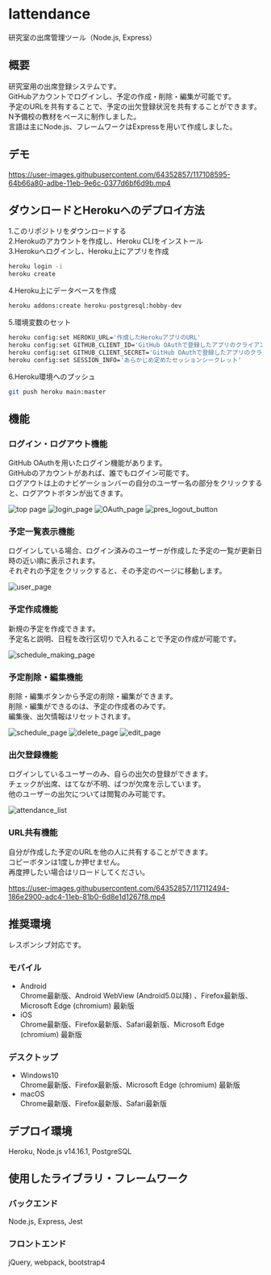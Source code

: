 # lattendance
研究室の出席管理ツール（Node.js, Express）

## 概要
研究室用の出席登録システムです。  
GitHubアカウントでログインし、予定の作成・削除・編集が可能です。  
予定のURLを共有することで、予定の出欠登録状況を共有することができます。  
N予備校の教材をベースに制作しました。  
言語は主にNode.js、フレームワークはExpressを用いて作成しました。

## デモ
https://user-images.githubusercontent.com/64352857/117108595-64b66a80-adbe-11eb-9e6c-0377d6bf6d9b.mp4

## ダウンロードとHerokuへのデプロイ方法
1.このリポジトリをダウンロードする  
2.Herokuのアカウントを作成し、Heroku CLIをインストール  
3.Herokuへログインし、Heroku上にアプリを作成  
```bash
heroku login -i  
heroku create
```
4.Heroku上にデータベースを作成  
```bash  
heroku addons:create heroku-postgresql:hobby-dev
```
5.環境変数のセット  
```bash
heroku config:set HEROKU_URL='作成したHerokuアプリのURL'  
heroku config:set GITHUB_CLIENT_ID='GitHub OAuthで登録したアプリのクライアントID'  
heroku config:set GITHUB_CLIENT_SECRET='GitHub OAuthで登録したアプリのクライアントシークレット'  
heroku config:set SESSION_INFO='あらかじめ定めたセッションシークレット'
```
6.Heroku環境へのプッシュ  
```bash
git push heroku main:master
```

## 機能
### ログイン・ログアウト機能
GitHub OAuthを用いたログイン機能があります。  
GitHubのアカウントがあれば、誰でもログイン可能です。  
ログアウトは上のナビゲーションバーの自分のユーザー名の部分をクリックすると、ログアウトボタンが出てきます。

![top page](https://user-images.githubusercontent.com/64352857/117101549-688fc000-adb1-11eb-8e88-247d52948406.jpg)
![login_page](https://user-images.githubusercontent.com/64352857/117101655-ab519800-adb1-11eb-975a-d51ea1c312a1.jpg)
![OAuth_page](https://user-images.githubusercontent.com/64352857/117101710-c6bca300-adb1-11eb-9aac-b381691de5b3.jpg)
![pres_logout_button](https://user-images.githubusercontent.com/64352857/117101771-e653cb80-adb1-11eb-9467-22d9dad8ab31.jpg)

### 予定一覧表示機能
ログインしている場合、ログイン済みのユーザーが作成した予定の一覧が更新日時の近い順に表示されます。  
それぞれの予定をクリックすると、その予定のページに移動します。  

![user_page](https://user-images.githubusercontent.com/64352857/117101828-05eaf400-adb2-11eb-83ec-3c54399bb276.jpg)

### 予定作成機能
新規の予定を作成できます。  
予定名と説明、日程を改行区切りで入れることで予定の作成が可能です。  

![schedule_making_page](https://user-images.githubusercontent.com/64352857/117101888-24e98600-adb2-11eb-9204-d0d9dde04ced.jpg)

### 予定削除・編集機能
削除・編集ボタンから予定の削除・編集ができます。  
削除・編集ができるのは、予定の作成者のみです。  
編集後、出欠情報はリセットされます。  

![schedule_page](https://user-images.githubusercontent.com/64352857/117101953-3e8acd80-adb2-11eb-9f73-8450e467c870.jpg)
![delete_page](https://user-images.githubusercontent.com/64352857/117101969-45194500-adb2-11eb-8d58-5b3887e80f9c.jpg)
![edit_page](https://user-images.githubusercontent.com/64352857/117101975-49ddf900-adb2-11eb-82e1-79adeadb1afa.jpg)

### 出欠登録機能
ログインしているユーザーのみ、自らの出欠の登録ができます。  
チェックが出席、はてなが不明、ばつが欠席を示しています。  
他のユーザーの出欠については閲覧のみ可能です。  

![attendance_list](https://user-images.githubusercontent.com/64352857/117102229-dc7e9800-adb2-11eb-94f5-40ee506b61d7.jpg)

### URL共有機能
自分が作成した予定のURLを他の人に共有することができます。  
コピーボタンは1度しか押せません。  
再度押したい場合はリロードしてください。  

https://user-images.githubusercontent.com/64352857/117112494-186e2900-adc4-11eb-81b0-6d8e1d1267f8.mp4

## 推奨環境
レスポンシブ対応です。
### モバイル
- Android  
Chrome最新版、Android WebView (Android5.0以降) 、Firefox最新版、Microsoft Edge (chromium) 最新版  
- iOS  
Chrome最新版、Firefox最新版、Safari最新版、Microsoft Edge (chromium) 最新版
### デスクトップ
- Windows10  
Chrome最新版、Firefox最新版、Microsoft Edge (chromium) 最新版   
- macOS  
Chrome最新版、Firefox最新版、Safari最新版

## デプロイ環境
Heroku, Node.js v14.16.1, PostgreSQL

## 使用したライブラリ・フレームワーク
### バックエンド
Node.js, Express, Jest
### フロントエンド
jQuery, webpack, bootstrap4
